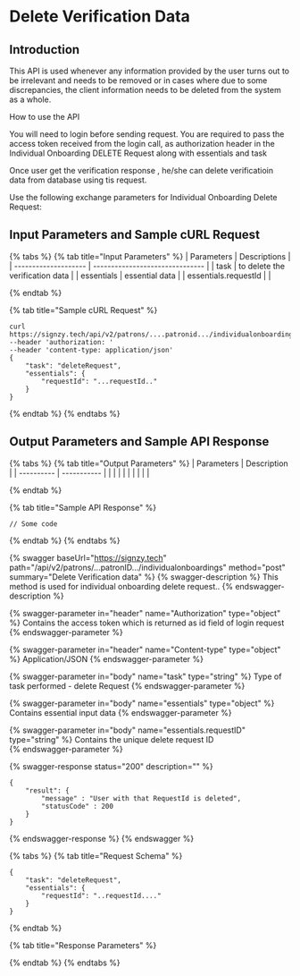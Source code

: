 # Delete Verification Data

## Introduction

This API is used whenever any information provided by the user turns out to be irrelevant and needs to be removed or in cases where due to some discrepancies, the client information needs to be deleted from the system as a whole.

How to use the API


You will need to login before sending request. You are required to pass the access token received from the login call, as authorization header in the Individual Onboarding DELETE Request along with essentials and task

Once user get the verification response , he/she can delete verificatioin data from database using tis request.

Use the following exchange parameters for Individual Onboarding Delete Request:

## Input Parameters and Sample cURL Request

{% tabs %}
{% tab title="Input Parameters" %}
| Parameters           | Descriptions                    |
| -------------------- | ------------------------------- |
| task                 | to delete the verification data |
| essentials           | essential data                  |
| essentials.requestId |                                 |


{% endtab %}

{% tab title="Sample cURL Request" %}
```
curl https://signzy.tech/api/v2/patrons/....patronid.../individualonboardings
--header 'authorization: '
--header 'content-type: application/json'
{
    "task": "deleteRequest",
    "essentials": {
        "requestId": "...requestId.."
    }
}
```
{% endtab %}
{% endtabs %}

## Output Parameters and Sample API Response

{% tabs %}
{% tab title="Output Parameters" %}
| Parameters | Description |
| ---------- | ----------- |
|            |             |
|            |             |
|            |             |


{% endtab %}

{% tab title="Sample API Response" %}
```
// Some code
```


{% endtab %}
{% endtabs %}

{% swagger baseUrl="https://signzy.tech" path="/api/v2/patrons/...patronID.../individualonboardings" method="post" summary="Delete Verification data" %}
{% swagger-description %}
This method is used for individual onboarding delete request..
{% endswagger-description %}

{% swagger-parameter in="header" name="Authorization" type="object" %}
Contains the access token which is returned as id field of login request
{% endswagger-parameter %}

{% swagger-parameter in="header" name="Content-type" type="object" %}
Application/JSON
{% endswagger-parameter %}

{% swagger-parameter in="body" name="task" type="string" %}
Type of task performed - delete Request
{% endswagger-parameter %}

{% swagger-parameter in="body" name="essentials" type="object" %}
Contains essential input data
{% endswagger-parameter %}

{% swagger-parameter in="body" name="essentials.requestID" type="string" %}
Contains the unique delete request ID	
{% endswagger-parameter %}

{% swagger-response status="200" description="" %}
```
{
    "result": {
        "message" : "User with that RequestId is deleted",
        "statusCode" : 200
    }
}

```
{% endswagger-response %}
{% endswagger %}

{% tabs %}
{% tab title="Request Schema" %}
```
{
	"task": "deleteRequest",
	"essentials": {
        "requestId": "..requestId...."
    }
}

```
{% endtab %}

{% tab title="Response Parameters" %}

{% endtab %}
{% endtabs %}

